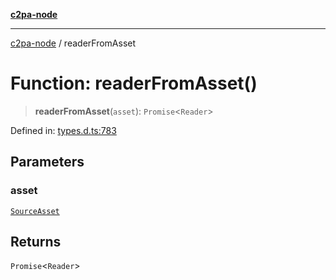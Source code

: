 [**c2pa-node**](../README.md)

***

[c2pa-node](../README.md) / readerFromAsset

# Function: readerFromAsset()

> **readerFromAsset**(`asset`): `Promise`\<`Reader`\>

Defined in: [types.d.ts:783](https://github.com/contentauth/c2pa-node-v2/blob/5303c5fd1e9a72d23f327699b48a7620e901a41c/js-src/types.d.ts#L783)

## Parameters

### asset

[`SourceAsset`](../type-aliases/SourceAsset.md)

## Returns

`Promise`\<`Reader`\>
